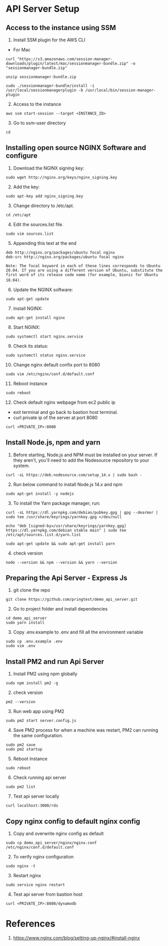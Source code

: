 # API Server Setup

## Access to the instance using SSM

1. Install SSM plugin for the AWS CLI

- For Mac
```
curl "https://s3.amazonaws.com/session-manager-downloads/plugin/latest/mac/sessionmanager-bundle.zip" -o "sessionmanager-bundle.zip"

unzip sessionmanager-bundle.zip

sudo ./sessionmanager-bundle/install -i /usr/local/sessionmanagerplugin -b /usr/local/bin/session-manager-plugin
```

2. Access to the instance
```
aws ssm start-session --target <INSTANCE_ID>
```

3. Go to ssm-user directory
```
cd
```

## Installing open source NGINX Software and configure

1. Download the NGINX signing key:
```
sudo wget http://nginx.org/keys/nginx_signing.key
```

2. Add the key:
```
sudo apt-key add nginx_signing.key
```

3. Change directory to /etc/apt.
```
cd /etc/apt
```

4. Edit the sources.list file.
```
sudo vim sources.list
```

5. Appending this text at the end
```
deb http://nginx.org/packages/ubuntu focal nginx
deb-src http://nginx.org/packages/ubuntu focal nginx
```
`Note: The focal keyword in each of these lines corresponds to Ubuntu 20.04. If you are using a different version of Ubuntu, substitute the first word of its release code name (for example, bionic for Ubuntu 18.04)`.

6. Update the NGINX software:
```
sudo apt-get update
```

7. Install NGINX:
```
sudo apt-get install nginx
```

8. Start NGINX:
```
sudo systemctl start nginx.service
```

9. Check its status:
```
sudo systemctl status nginx.service
```

10. Change nginx default confix port to 8080
```
sudo vim /etc/nginx/conf.d/default.conf
```

11. Reboot instance
```
sudo reboot
```

12. Check default nginx webpage from ec2 public ip
- exit terminal and go back to bastion host terminal.
- curl private ip of the server at port 8080
```
curl <PRIVATE_IP>:8080
```

## Install Node.js, npm and yarn

1. Before starting, Node.js and NPM must be installed on your server. If they aren't, you'll need to add the Nodesource repository to your system. 
```
curl -sL https://deb.nodesource.com/setup_14.x | sudo bash -
```

2. Run below command to install Node.js 14.x and npm
```
sudo apt-get install -y nodejs
```

3. To install the Yarn package manager, run:
```
curl -sL https://dl.yarnpkg.com/debian/pubkey.gpg | gpg --dearmor | sudo tee /usr/share/keyrings/yarnkey.gpg >/dev/null

echo "deb [signed-by=/usr/share/keyrings/yarnkey.gpg] https://dl.yarnpkg.com/debian stable main" | sudo tee /etc/apt/sources.list.d/yarn.list

sudo apt-get update && sudo apt-get install yarn
```

4. check version
```
node --version && npm --version && yarn --version
```

## Preparing the Api Server - Express Js

1. git clone the repo
```
git clone https://github.com/pringtest/demo_api_server.git
```

2. Go to project folder and install dependencies
```
cd demo_api_server
sudo yarn install
```

3. Copy .env.example to .env and fill all the environment variable
```
sudo cp .env.example .env
sudo vim .env
```

## Install PM2 and run Api Server

1. Install PM2 using npm globally
```
sudo npm install pm2 -g
```

2. check version
```
pm2 --version
```

3. Run web app using PM2
```
sudo pm2 start server.config.js
```

4. Save PM2 process for when a machine was restart, PM2 can running the same configuration.
```
sudo pm2 save
sudo pm2 startup
```

5. Reboot Instance
```
sudo reboot
```

6. Check running api server
```
sudo pm2 list
```

7. Test api server locally
```
curl localhost:3000/rds
```

## Copy nginx config to default nginx config

1. Copy and overwrite nginx config as default
```
sudo cp demo_api_server/nginx/nginx.conf /etc/nginx/conf.d/default.conf
```

2. To verify nginx configuration
```
sudo nginx -t
```

3. Restart nginx
```
sudo service nginx restart
```

4. Test api server from bastion host
```
curl <PRIVATE_IP>:8080/dynamodb
```

# References
1.  https://www.nginx.com/blog/setting-up-nginx/#install-nginx